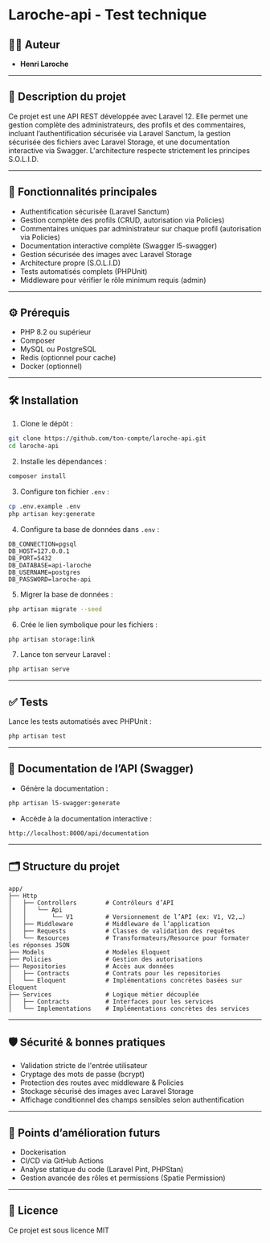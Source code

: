 # Laroche-api - Test technique

## 👨‍💻 Auteur

- **Henri Laroche**

---

## 📖 Description du projet

Ce projet est une API REST développée avec Laravel 12. 
Elle permet une gestion complète des administrateurs, 
des profils et des commentaires, 
incluant l’authentification sécurisée via Laravel Sanctum, 
la gestion sécurisée des fichiers avec Laravel Storage, 
et une documentation interactive via Swagger. 
L'architecture respecte strictement les principes S.O.L.I.D.

---

## 🚀 Fonctionnalités principales

- Authentification sécurisée (Laravel Sanctum)
- Gestion complète des profils (CRUD, autorisation via Policies)
- Commentaires uniques par administrateur sur chaque profil (autorisation via Policies)
- Documentation interactive complète (Swagger l5-swagger)
- Gestion sécurisée des images avec Laravel Storage
- Architecture propre (S.O.L.I.D)
- Tests automatisés complets (PHPUnit)
- Middleware pour vérifier le rôle minimum requis (admin)

---

## ⚙️ Prérequis

- PHP 8.2 ou supérieur
- Composer
- MySQL ou PostgreSQL
- Redis (optionnel pour cache)
- Docker (optionnel)

---

## 🛠 Installation

1. Clone le dépôt :
```bash
git clone https://github.com/ton-compte/laroche-api.git
cd laroche-api
```

2. Installe les dépendances :
```bash
composer install
```

3. Configure ton fichier `.env` :
```bash
cp .env.example .env
php artisan key:generate
```

4. Configure ta base de données dans `.env` :
```dotenv
DB_CONNECTION=pgsql
DB_HOST=127.0.0.1
DB_PORT=5432
DB_DATABASE=api-laroche
DB_USERNAME=postgres
DB_PASSWORD=laroche-api
```

5. Migrer la base de données :
```bash
php artisan migrate --seed
```

6. Crée le lien symbolique pour les fichiers :
```bash
php artisan storage:link
```

7. Lance ton serveur Laravel :
```bash
php artisan serve
```

---

## ✅ Tests

Lance les tests automatisés avec PHPUnit :
```bash
php artisan test
```

---

## 📗 Documentation de l’API (Swagger)

- Génère la documentation :
```bash
php artisan l5-swagger:generate
```

- Accède à la documentation interactive :
```
http://localhost:8000/api/documentation
```

---

## 🗂 Structure du projet

```text
app/
├── Http
│   ├── Controllers        # Contrôleurs d’API
│   │   └── Api
│   │       └── V1         # Versionnement de l’API (ex: V1, V2,…)
│   ├── Middleware         # Middleware de l’application
│   ├── Requests           # Classes de validation des requêtes
│   └── Resources          # Transformateurs/Resource pour formater les réponses JSON
├── Models                 # Modèles Eloquent
├── Policies               # Gestion des autorisations
├── Repositories           # Accès aux données
│   ├── Contracts          # Contrats pour les repositories
│   └── Eloquent           # Implémentations concrètes basées sur Eloquent
├── Services               # Logique métier découplée
│   ├── Contracts          # Interfaces pour les services
│   └── Implementations    # Implémentations concrètes des services
```

---

## 🛡 Sécurité & bonnes pratiques

- Validation stricte de l'entrée utilisateur
- Cryptage des mots de passe (bcrypt)
- Protection des routes avec middleware & Policies
- Stockage sécurisé des images avec Laravel Storage
- Affichage conditionnel des champs sensibles selon authentification

---

## 🚩 Points d’amélioration futurs

- Dockerisation
- CI/CD via GitHub Actions
- Analyse statique du code (Laravel Pint, PHPStan)
- Gestion avancée des rôles et permissions (Spatie Permission)

---

## 📜 Licence

Ce projet est sous licence MIT

